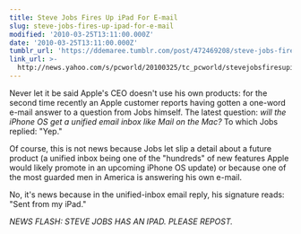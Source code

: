 ```yaml
---
title: Steve Jobs Fires Up iPad For E-mail
slug: steve-jobs-fires-up-ipad-for-e-mail
modified: '2010-03-25T13:11:00.000Z'
date: '2010-03-25T13:11:00.000Z'
tumblr_url: 'https://ddemaree.tumblr.com/post/472469208/steve-jobs-fires-up-ipad-for-e-mail'
link_url: >-
  http://news.yahoo.com/s/pcworld/20100325/tc_pcworld/stevejobsfiresupipadforemail
---
```

Never let it be said Apple's CEO doesn't use his own products: for the second time recently an Apple customer reports having gotten a one-word e-mail answer to a question from Jobs himself. The latest question: _will the iPhone OS get a unified email inbox like Mail on the Mac?_ To which Jobs replied: "Yep."

Of course, this is not news because Jobs let slip a detail about a future product (a unified inbox being one of the "hundreds" of new features Apple would likely promote in an upcoming iPhone OS update) or because one of the most guarded men in America is answering his own e-mail.

No, it's news because in the unified-inbox email reply, his signature reads: "Sent from my iPad."

_NEWS FLASH: STEVE JOBS HAS AN IPAD. PLEASE REPOST._
